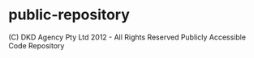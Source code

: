 public-repository
=================
(C) DKD Agency Pty Ltd 2012 - All Rights Reserved
Publicly Accessible Code Repository